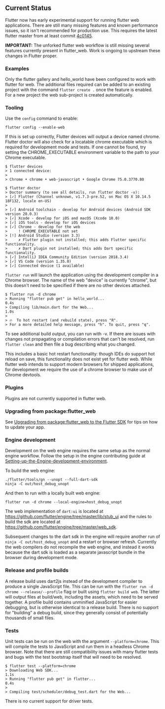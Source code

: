 ## Current Status

Flutter now has early experimental support for running flutter web applications. There are still many missing features and known performance issues, so it isn't recommended for production use. This requires the latest flutter master from at least commit [4c0145](https://github.com/flutter/flutter/commit/4c0145d97bd7f48843b360923f59ed30811b7f23).

**IMPORTANT:** The unforked flutter web workflow is still missing several features currently present in flutter_web. Work is ongoing to upstream these changes in Flutter proper.

### Examples

Only the flutter gallery and hello_world have been configured to work with flutter for web. The additional files required can be added to an existing project with the command  `flutter create .` once the feature is enabled. For a new project the web sub-project is created automatically.

### Tooling

Use the `config` command to enable:

```
flutter config --enable-web
```

If this is set up correctly, Flutter devices will output a device named chrome. Flutter doctor will also check for a locatable chrome executable which is required for development mode and tests. If one cannot be found, try setting the CHROME_EXECUTABLE environment variable to the path to your Chrome executable.

```
$ flutter devices
> 1 connected device:
> 
> Chrome • chrome • web-javascript • Google Chrome 75.0.3770.80 
```

```
$ flutter doctor
> Doctor summary (to see all details, run flutter doctor -v):
> [✓] Flutter (Channel unknown, v1.7.3-pre.52, on Mac OS X 10.14.5 18F132, locale en-US)
>  
> [✓] Android toolchain - develop for Android devices (Android SDK version 28.0.3)
> [✓] Xcode - develop for iOS and macOS (Xcode 10.0)
> [✓] iOS tools - develop for iOS devices
> [✓] Chrome - develop for the web
>     ! CHROME_EXECUTABLE not set
> [!] Android Studio (version 3.3)
>     ✗ Flutter plugin not installed; this adds Flutter specific functionality.
>     ✗ Dart plugin not installed; this adds Dart specific functionality.
> [✓] IntelliJ IDEA Community Edition (version 2018.3.4)
> [✓] VS Code (version 1.35.0)
> [✓] Connected device (1 available)
```

`flutter run` will launch the application using the development compiler in a Chrome browser. The name of the web "device" is currently "chrome", but this doesn't need to be specified if there are no other devices attached.

```
$ flutter run -d chrome
> Running "flutter pub get" in hello_world...                         0.4s
> Compiling lib/main.dart for the Web...                              1.0s
> 
> 🔥  To hot restart (and rebuild state), press "R".
> For a more detailed help message, press "h". To quit, press "q".
```

To see additional build output, you can run with -v. If there are issues with changes not propagating or compilation errors that can't be resolved, run `flutter clean` and then file a bug describing what you changed.

This includes a basic hot restart functionality: though IDEs do support hot reload on save, this functionality does not exist yet for flutter web. While flutter web intends to support modern browsers for shipped applications, for development we require the use of a chrome browser to make use of Chrome devtools.

### Plugins

Plugins are not currently supported in flutter web.

### Upgrading from package:flutter_web

See [Upgrading from package:flutter_web to the Flutter SDK](https://github.com/flutter/flutter/wiki/Upgrading-from-package:flutter_web-to-the-Flutter-SDK) for tips on how to update your app.

### Engine development

Development on the web engine requires the same setup as the normal engine workflow. Follow the setup in the engine contributing guide at [Setting-up-the-Engine-development-environment](https://github.com/flutter/flutter/wiki/Setting-up-the-Engine-development-environment).

To build the web engine:

```
./flutter/tools/gn --unopt --full-dart-sdk
ninja -C out/host_debug_unopt
```

And then to run with a locally built web engine:

```
flutter run -d chrome --local-engine=host_debug_unopt
```

The web implementation of `dart:ui` is located at https://github.com/flutter/engine/tree/master/lib/stub_ui and the rules to build the sdk are located at https://github.com/flutter/engine/tree/master/web_sdk.

Subsequent changes to the dart sdk in the engine will require another run of `ninja -C out/host_debug_unopt` and a restart or browser refresh. Currently the web compilers do not recompile the web engine, and instead it works because the dart sdk is loaded as a separate javascript bundle in the browser during development mode.

### Release and profile builds

A release build uses dart2js instead of the development compiler to produce a single JavaScript file. This can be run with the `flutter run -d chrome --release/--profile` flag or built using `flutter build web`. The latter will output files at build/web, including the assets, which need to be served together. A profile build contains unminified JavaScript for easier debugging, but is otherwise identical to a release build. There is no support for "building" a debug build, since they generally consist of potentially thousands of small files.

### Tests

Unit tests can be run on the web with the argument `--platform=chrome`. This will compile the tests to JavaScript and run them in a headless Chrome browser. Note that there are still compatibility issues with many flutter tests and bugs with the test bootstrap itself that will need to be resolved.

```
$ flutter test --platform=chrome
> Downloading Web SDK...                                              1.1s
> Running "flutter pub get" in flutter...                             0.4s
>                                                                        
> Compiling test/scheduler/debug_test.dart for the Web...   
```


There is no current support for driver tests.
